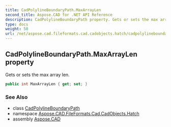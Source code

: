```yaml
---
title: CadPolylineBoundaryPath.MaxArrayLen
second_title: Aspose.CAD for .NET API Reference
description: CadPolylineBoundaryPath property. Gets or sets the max array len
type: docs
weight: 50
url: /net/aspose.cad.fileformats.cad.cadobjects.hatch/cadpolylineboundarypath/maxarraylen/
---
```

## CadPolylineBoundaryPath.MaxArrayLen property

Gets or sets the max array len.

```csharp
public int MaxArrayLen { get; set; }
```

### See Also

* class [CadPolylineBoundaryPath](../)
* namespace [Aspose.CAD.FileFormats.Cad.CadObjects.Hatch](../../cadpolylineboundarypath/)
* assembly [Aspose.CAD](../../../)



